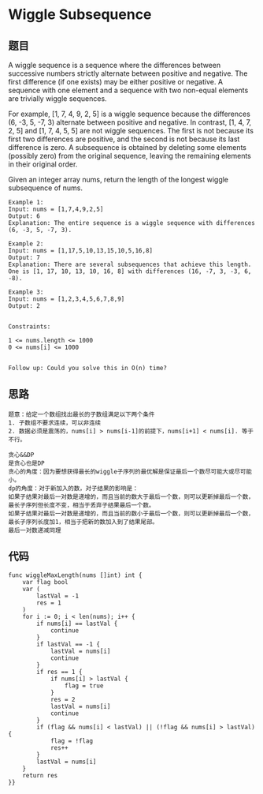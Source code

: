 #   Wiggle Subsequence


## 题目

A wiggle sequence is a sequence where the differences between successive numbers strictly alternate between positive and negative. The first difference (if one exists) may be either positive or negative. A sequence with one element and a sequence with two non-equal elements are trivially wiggle sequences.

For example, [1, 7, 4, 9, 2, 5] is a wiggle sequence because the differences (6, -3, 5, -7, 3) alternate between positive and negative.
In contrast, [1, 4, 7, 2, 5] and [1, 7, 4, 5, 5] are not wiggle sequences. The first is not because its first two differences are positive, and the second is not because its last difference is zero.
A subsequence is obtained by deleting some elements (possibly zero) from the original sequence, leaving the remaining elements in their original order.

Given an integer array nums, return the length of the longest wiggle subsequence of nums.


```
Example 1:
Input: nums = [1,7,4,9,2,5]
Output: 6
Explanation: The entire sequence is a wiggle sequence with differences (6, -3, 5, -7, 3).

Example 2:
Input: nums = [1,17,5,10,13,15,10,5,16,8]
Output: 7
Explanation: There are several subsequences that achieve this length.
One is [1, 17, 10, 13, 10, 16, 8] with differences (16, -7, 3, -3, 6, -8).

Example 3:
Input: nums = [1,2,3,4,5,6,7,8,9]
Output: 2
 

Constraints:

1 <= nums.length <= 1000
0 <= nums[i] <= 1000
 

Follow up: Could you solve this in O(n) time?
```

## 思路

```
题意：给定一个数组找出最长的子数组满足以下两个条件
1. 子数组不要求连续，可以非连续
2. 数据必须是震荡的，nums[i] > nums[i-1]的前提下，nums[i+1] < nums[i]. 等于不行。

贪心&&DP
是贪心也是DP
贪心的角度：因为要想获得最长的wiggle子序列的最优解是保证最后一个数尽可能大或尽可能小。
dp的角度：对于新加入的数，对子结果的影响是：
如果子结果对最后一对数是递增的，而且当前的数大于最后一个数，则可以更新掉最后一个数，最长子序列但长度不变，相当于丢弃子结果最后一个数。
如果子结果对最后一对数是递增的，而且当前的数小于最后一个数，则可以更新掉最后一个数，最长子序列长度加1，相当于把新的数加入到了结果尾部。
最后一对数递减同理
```

## 代码


```golang
func wiggleMaxLength(nums []int) int {
    var flag bool
    var (
        lastVal = -1
        res = 1
    )
    for i := 0; i < len(nums); i++ {
        if nums[i] == lastVal {
            continue
        }
        if lastVal == -1 {
            lastVal = nums[i]
            continue
        }
        if res == 1 {
            if nums[i] > lastVal {
                flag = true
            } 
            res = 2
            lastVal = nums[i]
            continue
        }
        if (flag && nums[i] < lastVal) || (!flag && nums[i] > lastVal) {
            flag = !flag
            res++
        }
        lastVal = nums[i]
    }
    return res
}}
```
